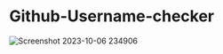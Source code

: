 # Github-Username-checker

![Screenshot 2023-10-06 234906](https://github.com/Rajnish883/Github-Username-checker/assets/104516301/b6ee4b42-179a-4247-b998-89f3e4dd550a)

